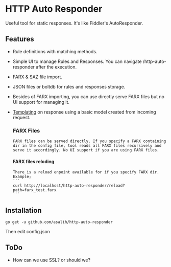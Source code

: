 # HTTP Auto Responder

Useful tool for static responses. It's like Fiddler's AutoResponder.

## Features

-   Rule definitions with matching methods.
-   Simple UI to manage Rules and Responses. You can navigate /http-auto-responder after the execution.
-   FARX & SAZ file import.
-   JSON files or boltdb for rules and responses storage.
-   Besides of FARX importing, you can use directly serve FARX files but no UI support for managing it. 
-   [Templating](https://golang.org/pkg/text/template/) on response using a basic model created from incoming request.

    ### FARX Files
        FARX files can be served directly. If you specify a FARX containing dir in the config file, tool reads all FARX files recursively and serve it accordingly. No UI support if you are using FARX files.
    #### FARX files reloding
        There is a reload enpoint available for if you specify FARX dir. Example;
        ```
        curl http://localhost/http-auto-responder/reload?path=farx_test.farx
        ```

## Installation

```
go get -u github.com/asalih/http-auto-responder
```
Then edit config.json

## ToDo

-   How can we use SSL? or should we?
